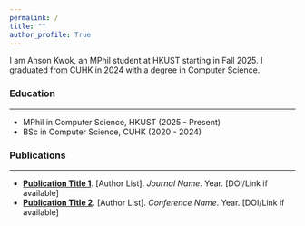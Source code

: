 ```yaml
---
permalink: /
title: ""
author_profile: True
---
```



I am Anson Kwok, an MPhil student at HKUST starting in Fall 2025. I graduated from CUHK in 2024 with a degree in Computer Science.

### Education
---

* MPhil in Computer Science, HKUST (2025 - Present)
* BSc in Computer Science, CUHK (2020 - 2024)

### Publications
---

* **[Publication Title 1](#)**. [Author List]. *Journal Name*. Year. [DOI/Link if available]
* **[Publication Title 2](#)**. [Author List]. *Conference Name*. Year. [DOI/Link if available]